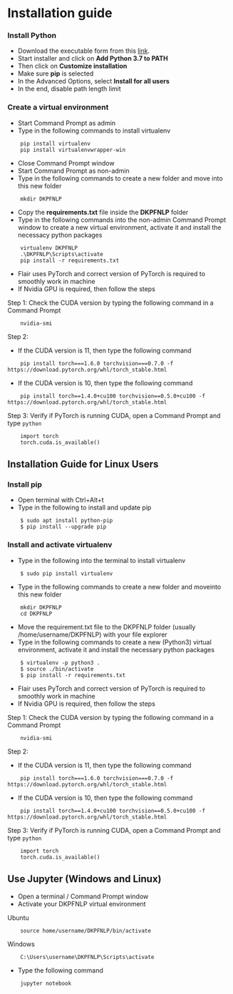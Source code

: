 # Installation guide

### Install Python 

- Download the executable form from this [link](https://www.python.org/ftp/python/3.7.9/python-3.7.9-amd64.exe).
- Start installer and click on **Add Python 3.7 to PATH**
- Then click on **Customize installation**
- Make sure **pip** is selected
- In the Advanced Options, select **Install for all users**
- In the end, disable path length limit

### Create a virtual environment

- Start Command Prompt as admin
- Type in the following commands to install virtualenv
```
    pip install virtualenv
    pip install virtualenvwrapper-win
```
- Close Command Prompt window
- Start Command Prompt as non-admin
- Type in the following commands to create a new folder and move into this new folder
```
    mkdir DKPFNLP
```
- Copy the **requirements.txt** file inside the **DKPFNLP** folder
- Type in the following commands into the non-admin Command Prompt window to create a new virtual environment, activate it and install the necessacy python packages
```
    virtualenv DKPFNLP
    .\DKPFNLP\Scripts\activate
    pip install -r requirements.txt
```

- Flair uses PyTorch and correct version of PyTorch is required to smoothly work in machine
- If Nvidia GPU is required, then follow the steps

Step 1: Check the CUDA version by typing the following command in a Command Prompt
```
    nvidia-smi
```
Step 2: 

- If the CUDA version is 11, then type the following command
```
    pip install torch===1.6.0 torchvision===0.7.0 -f https://download.pytorch.org/whl/torch_stable.html
```
- If the CUDA version is 10, then type the following command
```
    pip install torch==1.4.0+cu100 torchvision==0.5.0+cu100 -f https://download.pytorch.org/whl/torch_stable.html
```

Step 3: Verify if PyTorch is running CUDA, open a Command Prompt and type ```python```
```
    import torch
    torch.cuda.is_available()
```

## Installation Guide for Linux Users

### Install pip

- Open terminal with Ctrl+Alt+t
- Type in the following to install and update pip
```
    $ sudo apt install python-pip
    $ pip install --upgrade pip
```

### Install and activate virtualenv

- Type in the following into the terminal to install virtualenv
```
    $ sudo pip install virtualenv
```
- Type in the following commands to create a new folder and moveinto this new folder
```
    mkdir DKPFNLP
    cd DKPFNLP
```
- Move the requirement.txt file to the DKPFNLP folder (usually /home/username/DKPFNLP) with your file explorer
- Type in the following commands to create a new (Python3) virtual environment, activate it and install the necessary python packages
```
    $ virtualenv -p python3 .
    $ source ./bin/activate
    $ pip install -r requirements.txt
```

- Flair uses PyTorch and correct version of PyTorch is required to smoothly work in machine
- If Nvidia GPU is required, then follow the steps

Step 1: Check the CUDA version by typing the following command in a Command Prompt
```
    nvidia-smi
```
Step 2: 

- If the CUDA version is 11, then type the following command
```
    pip install torch===1.6.0 torchvision===0.7.0 -f https://download.pytorch.org/whl/torch_stable.html
```
- If the CUDA version is 10, then type the following command
```
    pip install torch==1.4.0+cu100 torchvision==0.5.0+cu100 -f https://download.pytorch.org/whl/torch_stable.html
```

Step 3: Verify if PyTorch is running CUDA, open a Command Prompt and type ```python```
```
    import torch
    torch.cuda.is_available()
```


## Use Jupyter (Windows and Linux)
- Open a terminal / Command Prompt window
- Activate your DKPFNLP virtual environment

Ubuntu
```
    source home/username/DKPFNLP/bin/activate
```
Windows
```
    C:\Users\username\DKPFNLP\Scripts\activate
```
- Type the following command
```
    jupyter notebook
```